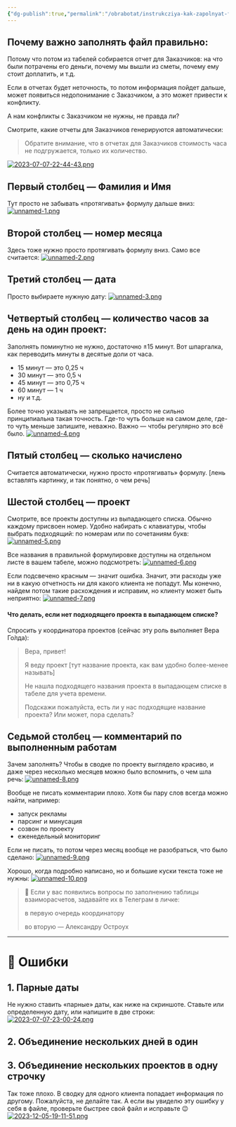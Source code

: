 ```yaml
---
{"dg-publish":true,"permalink":"/obrabotat/instrukcziya-kak-zapolnyat-fajl-s-vzaimoraschetami/"}
---
```



## Почему важно заполнять файл правильно:
Потому что потом из табелей собирается отчет для Заказчиков: на что были потрачены его деньги, почему мы вышли из сметы, почему ему стоит доплатить, и т.д.

Если в отчетах будет неточность, то потом информация пойдет дальше, может появиться недопонимание с Заказчиком, а это может привести к конфликту.

А нам конфликты с Заказчиком не нужны, не правда ли?

Смотрите, какие отчеты для Заказчиков генерируются автоматически:
>Обратите внимание, что в отчетах для Заказчиков стоимость часа не подгружается, только их количество.

[![2023-07-07-22-44-43.png](https://i.postimg.cc/MHQtmGvm/2023-07-07-22-44-43.png)](https://postimg.cc/7Jqgxw15)

## Первый столбец — Фамилия и Имя
Тут просто не забывать «протягивать» формулу дальше вниз:
[![unnamed-1.png](https://i.postimg.cc/JzbN6JTg/unnamed-1.png)](https://postimg.cc/xX1NqkVy)

## Второй столбец — номер месяца
Здесь тоже нужно просто протягивать формулу вниз. Само все считается:
[![unnamed-2.png](https://i.postimg.cc/8zZ60SQ8/unnamed-2.png)](https://postimg.cc/75Th5jZX)

## Третий столбец — дата
Просто выбираете нужную дату:
[![unnamed-3.png](https://i.postimg.cc/hvRstBty/unnamed-3.png)](https://postimg.cc/2bTh0gvh)




## Четвертый столбец — количество часов за день на один проект:
Заполнять поминутно не нужно, достаточно  ±15 минут.
Вот шпаргалка, как переводить минуты в десятые доли от часа.
- 15 минут — это 0,25 ч
- 30 минут — это 0,5 ч
- 45 минут — это 0,75 ч
- 60 минут — 1 ч
- ну и т.д.
  
Более точно указывать не запрещается, просто не сильно принципиальна такая точность. Где-то чуть больше на самом деле, где-то чуть меньше запишите, неважно. Важно — чтобы регулярно это всё было.
[![unnamed-4.png](https://i.postimg.cc/Dw7Xyzd4/unnamed-4.png)](https://postimg.cc/9rNMLCkc)

## Пятый столбец — сколько начислено
Считается автоматически, нужно просто «протягивать» формулу.
[лень вставлять картинку, и так понятно, о чем речь]



## Шестой столбец — проект
Смотрите, все проекты доступны из выпадающего списка. Обычно каждому присвоен номер. Удобно набирать с клавиатуры, чтобы выбрать подходящий: по номерам или по сочетаниям букв:
[![unnamed-5.png](https://i.postimg.cc/fLYz9cMz/unnamed-5.png)](https://postimg.cc/zbXYmRL6)

Все названия в правильной формулировке доступны на отдельном листе в вашем табеле, можно подсмотреть:
[![unnamed-6.png](https://i.postimg.cc/QdBr7Qq2/unnamed-6.png)](https://postimg.cc/w1dP8sZ2)


Если подсвечено красным — значит ошибка. Значит, эти расходы уже ни в какую отчетность ни для какого клиента не попадут. Мы конечно, найдем потом такие расхождения и исправим, но клиенту может быть неприятно:
[![unnamed-7.png](https://i.postimg.cc/NFPzGnZ5/unnamed-7.png)](https://postimg.cc/V0nRDKf8)

#### Что делать, если нет подходящего проекта в выпадающем списке?
Спросить у координатора проектов (сейчас эту роль выполняет Вера Го́лда):

> Вера, привет!
>
> Я веду проект [тут название проекта, как вам удобно более-менее называть]
>
> Не нашла подходящего названия проекта в выпадающем списке в табеле для учета времени.
>
> Подскажи пожалуйста, есть ли у нас подходящие название проекта? Или может, пора сделать?



## Седьмой столбец — комментарий по выполненным работам
Зачем заполнять? Чтобы в сводке по проекту выглядело красиво, и даже через несколько месяцев можно было вспомнить, о чем шла речь:
[![unnamed-8.png](https://i.postimg.cc/4xpBjn4K/unnamed-8.png)](https://postimg.cc/DSyrXvXF)

Вообще не писать комментарии плохо. Хотя бы пару слов всегда можно найти, например:
- запуск рекламы
- парсинг и минусация
- созвон по проекту
- еженедельный мониторинг

Если не писать, то потом через месяц вообще не разобраться, что было сделано:
[![unnamed-9.png](https://i.postimg.cc/zv9FcY9S/unnamed-9.png)](https://postimg.cc/T5JbKF2p)

Хорошо, когда подробно написано, но и большие куски текста тоже не нужны:
[![unnamed-10.png](https://i.postimg.cc/59vgX6vs/unnamed-10.png)](https://postimg.cc/HjYXKW6M)


> 📙 Если у вас появились вопросы по заполнению таблицы взаиморасчетов, задавайте их в Телеграм в личке:
>
> в первую очередь координатору 
>
> во вторую — Александру Остроух





---
# 💊 Ошибки


## 1. Парные даты 
Не нужно ставить «парные» даты, как ниже на скриншоте. 
Ставьте или определенную дату, или напишите в две строки:
[![2023-07-07-23-00-24.png](https://i.postimg.cc/76P4fptV/2023-07-07-23-00-24.png)](https://postimg.cc/qtFSFZTh)


## 2. Объединение нескольких дней в один
## 3. Объединение нескольких проектов в одну строчку

Так тоже плохо. В сводку для одного клиента попадает информация по другому. Пожалуйста, не делайте так. А если вы увиделю эту ошибку у себя в файле, проверьте быстрее свой файл и исправьте 😉
[![2023-12-05-19-11-51.png](https://i.postimg.cc/85FKgCKX/2023-12-05-19-11-51.png)](https://postimg.cc/sQr9p3R5)